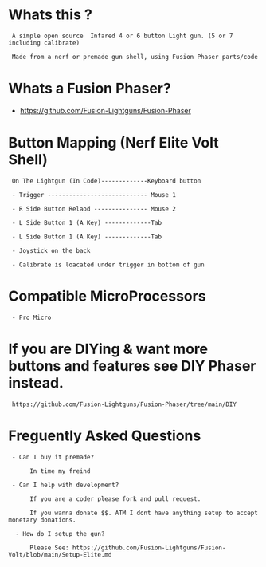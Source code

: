 # Whats this ? 

     A simple open source  Infared 4 or 6 button Light gun. (5 or 7 including calibrate)
     
     Made from a nerf or premade gun shell, using Fusion Phaser parts/code

# Whats a Fusion Phaser? 

- https://github.com/Fusion-Lightguns/Fusion-Phaser
     

# Button Mapping (Nerf Elite Volt Shell)

     On The Lightgun (In Code)-------------Keyboard button
     
     - Trigger ---------------------------- Mouse 1

     - R Side Button Relaod --------------- Mouse 2
          
     - L Side Button 1 (A Key) -------------Tab

     - L Side Button 1 (A Key) -------------Tab

     - Joystick on the back
     
     - Calibrate is loacated under trigger in bottom of gun
    
     
# Compatible MicroProcessors

     - Pro Micro
     
# If you are DIYing & want more buttons and features see DIY Phaser instead.

     https://github.com/Fusion-Lightguns/Fusion-Phaser/tree/main/DIY
     
# Freguently Asked Questions

     - Can I buy it premade?
     
          In time my freind
          
     - Can I help with development?
     
          If you are a coder please fork and pull request. 
          
          If you wanna donate $$. ATM I dont have anything setup to accept monetary donations.
          
      - How do I setup the gun?
      
          Please See: https://github.com/Fusion-Lightguns/Fusion-Volt/blob/main/Setup-Elite.md
